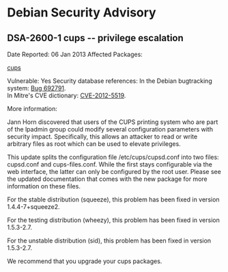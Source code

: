 
Debian Security Advisory
========================


DSA-2600-1 cups -- privilege escalation
---------------------------------------



Date Reported:
06 Jan 2013
Affected Packages:

[cups](https://packages.debian.org/src:cups)

Vulnerable:
Yes
Security database references:
In the Debian bugtracking system: [Bug 692791](https://bugs.debian.org/cgi-bin/bugreport.cgi?bug=692791).  
In Mitre's CVE dictionary: [CVE-2012-5519](https://security-tracker.debian.org/tracker/CVE-2012-5519).  

More information:

Jann Horn discovered that users of the CUPS printing system who are part
of the lpadmin group could modify several configuration parameters with
security impact. Specifically, this allows an attacker to read or write
arbitrary files as root which can be used to elevate privileges.


This update splits the configuration file /etc/cups/cupsd.conf into two
files: cupsd.conf and cups-files.conf. While the first stays configurable
via the web interface, the latter can only be configured by the root user.
Please see the updated documentation that comes with the new package
for more information on these files.


For the stable distribution (squeeze), this problem has been fixed in
version 1.4.4-7+squeeze2.


For the testing distribution (wheezy), this problem has been fixed in
version 1.5.3-2.7.


For the unstable distribution (sid), this problem has been fixed in
version 1.5.3-2.7.


We recommend that you upgrade your cups packages.





